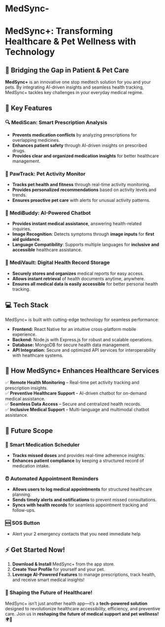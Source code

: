 # MedSync-
# MedSync+: Transforming Healthcare & Pet Wellness with Technology

## 🚀 Bridging the Gap in Patient & Pet Care

**MedSync+** is an innovative one stop medtech solution for you and your pets. By integrating AI-driven insights and seamless health tracking, MedSync+ tackles key challenges in your everyday medical regime.

## 🌟 Key Features

### 🔍 **MediScan: Smart Prescription Analysis**
- **Prevents medication conflicts** by analyzing prescriptions for overlapping medicines.
- **Enhances patient safety** through AI-driven insights on prescribed drugs.
- **Provides clear and organized medication insights** for better healthcare management.

### 🐾 **PawTrack: Pet Activity Monitor**
- **Tracks pet health and fitness** through real-time activity monitoring.
- **Provides personalized recommendations** based on activity levels and trends.
- **Ensures proactive pet care** with alerts for unusual activity patterns.

### 🤖 **MediBuddy: AI-Powered Chatbot**
- **Provides instant medical assistance**, answering health-related inquiries.
- **Image Recognition**: Detects symptoms through **image inputs** for **first aid guidance**.
- **Language Compatibility**: Supports multiple languages for **inclusive and accessible** healthcare assistance.

### 📂 **MediVault: Digital Health Record Storage**
- **Securely stores and organizes** medical reports for easy access.
- **Allows instant retrieval** of health documents anytime, anywhere.
- **Ensures all medical data is easily accessible** for better personal health tracking.

## 💻 Tech Stack

MedSync+ is built with cutting-edge technology for seamless performance:

- **Frontend:** React Native for an intuitive cross-platform mobile experience.
- **Backend:** Node.js with Express.js for robust and scalable operations.
- **Database:** MongoDB for secure health data management.
- **API Integration:** Secure and optimized API services for interoperability with healthcare systems.


## 🎯 How MedSync+ Enhances Healthcare Services
 
✅ **Remote Health Monitoring** – Real-time pet activity tracking and prescription insights.  
✅ **Preventive Healthcare Support** – AI-driven chatbot for on-demand medical assistance.  
✅ **Seamless Data Access** – Secure and centralized health records.  
✅ **Inclusive Medical Support** – Multi-language and multimodal chatbot assistance.  

## 🔮 Future Scope

### 📅 **Smart Medication Scheduler**
- **Tracks missed doses** and provides real-time adherence insights.
- **Enhances patient compliance** by keeping a structured record of medication intake.

### ⏰ **Automated Appointment Reminders**
- **Allows users to log medical appointments** for structured healthcare planning.
- **Sends timely alerts and notifications** to prevent missed consultations.
- **Syncs with health records** for seamless appointment tracking and follow-ups.

### 🆘 **SOS Button**
- Alert your 2 emergency contacts that you need immediate help

## ⚡ Get Started Now!

1. **Download & Install** MedSync+ from the app store.
2. **Create Your Profile** for yourself and your pet.
3. **Leverage AI-Powered Features** to manage prescriptions, track health, and receive smart medical insights!

### 🚀 Shaping the Future of Healthcare!

MedSync+ isn’t just another health app—it’s a **tech-powered solution** designed to revolutionize healthcare accessibility, efficiency, and preventive care. Join us in **reshaping the future of medical support and pet wellness!** 🌍💙
